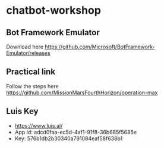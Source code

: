 # chatbot-workshop

## Bot Framework Emulator
Download here https://github.com/Microsoft/BotFramework-Emulator/releases

## Practical link

Follow the steps here
https://github.com/MissionMarsFourthHorizon/operation-max

## Luis Key
* https://www.luis.ai/
* App Id: adcd0faa-ec5d-4af1-91f8-36b685f5685e
* Key: 576b1db2b30340a791084eaf58f638b1
